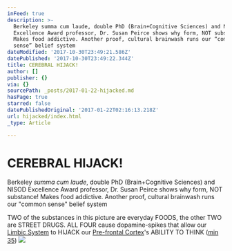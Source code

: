 ```yaml
---
inFeed: true
description: >-
  Berkeley summa cum laude, double PhD (Brain+Cognitive Sciences) and NISOD
  Excellence Award professor, Dr. Susan Peirce shows why form, NOT substance!
  Makes food addictive. Another proof, cultural brainwash runs our “common
  sense” belief system
dateModified: '2017-10-30T23:49:21.586Z'
datePublished: '2017-10-30T23:49:22.344Z'
title: CEREBRAL HIJACK!
author: []
publisher: {}
via: {}
sourcePath: _posts/2017-01-22-hijacked.md
hasPage: true
starred: false
datePublishedOriginal: '2017-01-22T02:16:13.218Z'
url: hijacked/index.html
_type: Article

---
```

# **CEREBRAL HIJACK!**

Berkeley _summa cum laude_, double PhD (Brain+Cognitive Sciences) and NISOD Excellence Award professor, Dr. Susan Peirce shows why form, NOT substance! Makes food addictive. Another proof, cultural brainwash runs our "common sense" belief system

TWO of the substances in this picture are everyday FOODS, the other TWO are STREET DRUGS. ALL FOUR cause dopamine-spikes that allow our [Limbic System][0] to HIJACK our [Pre-frontal Cortex][1]'s ABILITY TO THINK ([min 35][2])
![](https://s3-us-west-2.amazonaws.com/the-grid-img/p/1832a27444f6cf2b56ca82ee31253801289c3b32.png)

[0]: https://www.reference.com/science/limbic-system-39014f3c7323b28c?qo=cdpArticles
[1]: https://www.reference.com/science/prefrontal-cortex-3a271896b743339b
[2]: https://www.youtube.com/watch?v=J5YvefCIqHk